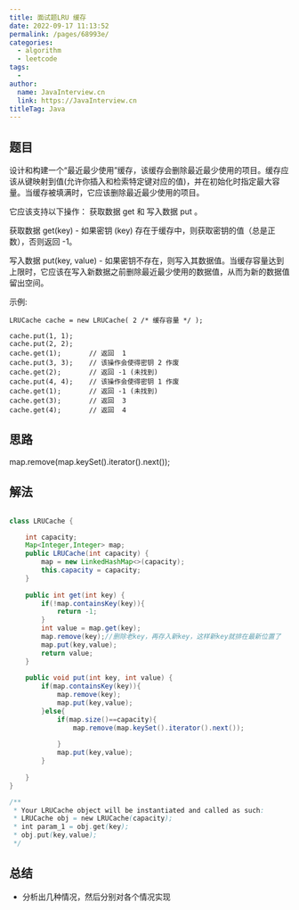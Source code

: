 ```yaml
---
title: 面试题LRU 缓存
date: 2022-09-17 11:13:52
permalink: /pages/68993e/
categories:
  - algorithm
  - leetcode
tags:
  - 
author: 
  name: JavaInterview.cn
  link: https://JavaInterview.cn
titleTag: Java
---
```


## 题目

设计和构建一个“最近最少使用”缓存，该缓存会删除最近最少使用的项目。缓存应该从键映射到值(允许你插入和检索特定键对应的值)，并在初始化时指定最大容量。当缓存被填满时，它应该删除最近最少使用的项目。

它应该支持以下操作： 获取数据 get 和 写入数据 put 。

获取数据 get(key) - 如果密钥 (key) 存在于缓存中，则获取密钥的值（总是正数），否则返回 -1。

写入数据 put(key, value) - 如果密钥不存在，则写入其数据值。当缓存容量达到上限时，它应该在写入新数据之前删除最近最少使用的数据值，从而为新的数据值留出空间。

示例:

    LRUCache cache = new LRUCache( 2 /* 缓存容量 */ );
    
    cache.put(1, 1);
    cache.put(2, 2);
    cache.get(1);       // 返回  1
    cache.put(3, 3);    // 该操作会使得密钥 2 作废
    cache.get(2);       // 返回 -1 (未找到)
    cache.put(4, 4);    // 该操作会使得密钥 1 作废
    cache.get(1);       // 返回 -1 (未找到)
    cache.get(3);       // 返回  3
    cache.get(4);       // 返回  4



## 思路

map.remove(map.keySet().iterator().next());

## 解法
```java

class LRUCache {

    int capacity;
    Map<Integer,Integer> map;
    public LRUCache(int capacity) {
        map = new LinkedHashMap<>(capacity);
        this.capacity = capacity;
    }
    
    public int get(int key) {
        if(!map.containsKey(key)){
            return -1;
        }
        int value = map.get(key);
        map.remove(key);//删除老key，再存入新key，这样新key就排在最新位置了
        map.put(key,value);
        return value;
    }
    
    public void put(int key, int value) {
        if(map.containsKey(key)){
            map.remove(key);
            map.put(key,value);
        }else{
            if(map.size()==capacity){
                map.remove(map.keySet().iterator().next());
                
            }
            map.put(key,value);
        }
        
    }
}

/**
 * Your LRUCache object will be instantiated and called as such:
 * LRUCache obj = new LRUCache(capacity);
 * int param_1 = obj.get(key);
 * obj.put(key,value);
 */
```

## 总结

- 分析出几种情况，然后分别对各个情况实现 
